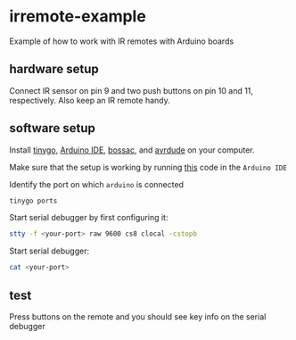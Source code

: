 # irremote-example
Example of how to work with IR remotes with Arduino boards

## hardware setup
Connect IR sensor on pin 9 and two push buttons on pin 10 and 11, respectively.
Also keep an IR remote handy.

## software setup
Install
[tinygo](https://github.com/tinygo-org/tinygo/releases),
[Arduino IDE](https://www.arduino.cc/en/software),
[bossac](https://github.com/shumatech/BOSSA/releases), and
[avrdude](https://github.com/avrdudes/avrdude/releases) on your computer.

Make sure that the setup is working by running
[this](c-code/main.c) code in the `Arduino IDE`

Identify the port on which `arduino` is connected
```bash
tinygo ports
```

Start serial debugger by first configuring it:
```bash
stty -f <your-port> raw 9600 cs8 clocal -cstopb
```

Start serial debugger:
```bash
cat <your-port>
```

## test
Press buttons on the remote and you should see key info on the serial debugger
